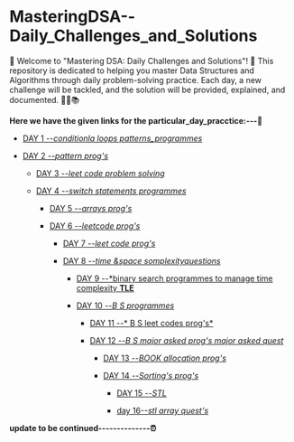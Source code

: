 # MasteringDSA--Daily_Challenges_and_Solutions
🎉 Welcome to "Mastering DSA: Daily Challenges and Solutions"! 🎉
This repository is dedicated to helping you master Data Structures and Algorithms through daily problem-solving practice. Each day, a new challenge will be tackled, and the solution will be provided, explained, and documented. 🚀💡📚


**Here we have the given links for the particular_day_pracctice:---🥇**

- [DAY 1 --*conditionla loops patterns_programmes*](https://github.com/Rjesh2006/MasteringDSA--Daily_Challenges_and_Solutions/tree/main/day1)

- [DAY 2 --*pattern prog's*](https://github.com/Rjesh2006/MasteringDSA--Daily_Challenges_and_Solutions/tree/main/day2)

  - [DAY 3 --*leet code problem solving*](https://github.com/Rjesh2006/MasteringDSA--Daily_Challenges_and_Solutions/tree/main/day3)

  - [DAY 4 --*switch statements programmes*](https://github.com/Rjesh2006/MasteringDSA--Daily_Challenges_and_Solutions/tree/main/day7)

    - [DAY 5 --*arrays prog's*](https://github.com/Rjesh2006/MasteringDSA--Daily_Challenges_and_Solutions/tree/main/day8)

    - [DAY 6 --*leetcode prog's*](https://github.com/Rjesh2006/MasteringDSA--Daily_Challenges_and_Solutions/tree/main/day6)

      - [DAY 7 --*leet code prog's*](https://github.com/Rjesh2006/MasteringDSA--Daily_Challenges_and_Solutions/tree/main/day8)

      - [DAY 8 --*time &space somplexityquestions*](https://github.com/Rjesh2006/MasteringDSA--Daily_Challenges_and_Solutions/tree/main/day9)

        - [DAY 9 --*binary search programmes to manage time complexity **TLE**](https://github.com/Rjesh2006/MasteringDSA--Daily_Challenges_and_Solutions/tree/main/day10)

        - [DAY 10 --*B S programmes*](https://github.com/Rjesh2006/MasteringDSA--Daily_Challenges_and_Solutions/tree/main/day11)

          - [DAY 11 --* B S leet codes prog's*](https://github.com/Rjesh2006/MasteringDSA--Daily_Challenges_and_Solutions/tree/main/day11)

          - [DAY 12 --*B S  major asked prog's major asked  quest*](https://github.com/Rjesh2006/MasteringDSA--Daily_Challenges_and_Solutions/tree/main/day12)

            - [DAY 13 --*BOOK allocation prog's*]()

            - [DAY 14 --*Sorting's prog's*](https://github.com/Rjesh2006/MasteringDSA--Daily_Challenges_and_Solutions/tree/main/day14)
              
              - [DAY 15 --*STL*](https://github.com/Rjesh2006/MasteringDSA--Daily_Challenges_and_Solutions/tree/main/day15)

               - [day 16--*stl* *array quest's*](https://github.com/Rjesh2006/MasteringDSA--Daily_Challenges_and_Solutions/tree/main/day16)


**update to be continued--------------⏰**

